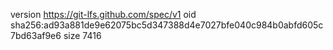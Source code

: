 version https://git-lfs.github.com/spec/v1
oid sha256:ad93a881de9e62075bc5d347388d4e7027bfe040c984b0abfd605c7bd63af9e6
size 7416
